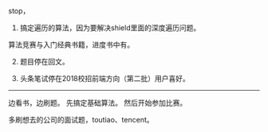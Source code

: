 
stop，

1. 搞定遍历的算法，因为要解决shield里面的深度遍历问题。

  算法竞赛与入门经典书籍，进度书中有。

2. 题目停在回文。

3. 头条笔试停在2018校招前端方向（第二批）用户喜好。

---


边看书，边刷题。
先搞定基础算法。
然后开始参加比赛。


多刷想去的公司的面试题，toutiao、tencent。